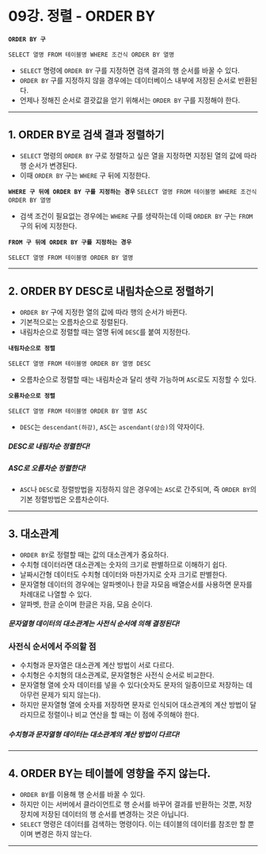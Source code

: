 # 09강. 정렬 - ORDER BY
**`ORDER BY 구`**
```
SELECT 열명 FROM 테이블명 WHERE 조건식 ORDER BY 열명
```

- `SELECT` 명령에 `ORDER BY` 구를 지정하면 검색 결과의 행 순서를 바꿀 수 있다.
- `ORDER BY` 구를 지정하지 않을 경우에는 데이터베이스 내부에 저장된 순서로 반환된다.
- 언제나 정해진 순서로 결괏값을 얻기 위해서는 `ORDER BY` 구를 지정해야 한다.

---

## 1. ORDER BY로 검색 결과 정렬하기
- `SELECT` 명령의 `ORDER BY` 구로 정렬하고 싶은 열을 지정하면 지정된 열의 값에 따라 행 순서가 변경된다.
- 이때 `ORDER BY` 구는 `WHERE` 구 뒤에 지정한다.

**`WHERE 구 뒤에 ORDER BY 구를 지정하는 경우`**
`SELECT 열명 FROM 테이블명 WHERE 조건식 ORDER BY 열명`

- 검색 조건이 필요없는 경우에는 `WHERE` 구를 생략하는데 이때 `ORDER BY` 구는 `FROM` 구의 뒤에 지정한다.

**`FROM 구 뒤에 ORDER BY 구를 지정하는 경우`**
```
SELECT 열명 FROM 테이블명 ORDER BY 열명
```

---

## 2. ORDER BY DESC로 내림차순으로 정렬하기
- `ORDER BY` 구에 지정한 열의 값에 따라 행의 순서가 바뀐다.
- 기본적으로는 오름차순으로 정렬된다.
- 내림차순으로 정렬할 때는 열명 뒤에 `DESC`를 붙여 지정한다.

**`내림차순으로 정렬`**
```
SELECT 열명 FROM 테이블명 ORDER BY 열명 DESC
```

- 오름차순으로 정렬할 때는 내림차순과 달리 생략 가능하며 `ASC`로도 지정할 수 있다.

**`오름차순으로 정렬`**
```
SELECT 열명 FROM 테이블명 ORDER BY 열명 ASC
```

- `DESC`는 `descendant(하강)`, `ASC`는 `ascendant(상승)`의 약자이다.

##### DESC로 내림차순 정렬한다!
##### ASC로 오름차순 정렬한다!

- `ASC`나 `DESC`로 정렬방법을 지정하지 않은 경우에는 `ASC`로 간주되며, 즉 `ORDER BY`의 기본 정렬방법은 오름차순이다.

---

## 3. 대소관계
- `ORDER BY`로 정렬할 때는 값의 대소관계가 중요하다.
- 수치형 데이터라면 대소관계는 숫자의 크기로 판별하므로 이해하기 쉽다.
- 날짜시간형 데이터도 수치형 데이터와 마찬가지로 숫자 크기로 판별한다.
- 문자열형 데이터의 경우에는 알파벳이나 한글 자모음 배열순서를 사용하면 문자를 차례대로 나열할 수 있다.
- 알파벳, 한글 순이며 한글은 자음, 모음 순이다.

##### 문자열형 데이터의 대소관계는 사전식 순서에 의해 결정된다!

### 사전식 순서에서 주의할 점
- 수치형과 문자열은 대소관계 계산 방법이 서로 다르다.
- 수치형은 수치형의 대소관계로, 문자열형은 사전식 순서로 비교한다.
- 문자열형 열에 숫자 데이터를 넣을 수 있다(숫자도 문자의 일종이므로 저장하는 데 아무런 문제가 되지 않는다).
- 하지만 문자열형 열에 숫자를 저장하면 문자로 인식되어 대소관계의 계산 방법이 달라지므로 정렬이나 비교 연산을 할 때는 이 점에 주의해야 한다.

##### 수치형과 문자열형 데이터는 대소관계의 계산 방법이 다르다!

---

## 4. ORDER BY는 테이블에 영향을 주지 않는다.
- `ORDER BY`를 이용해 행 순서를 바꿀 수 있다.
- 하지만 이는 서버에서 클라이언트로 행 순서를 바꾸어 결과를 반환하는 것뿐, 저장장치에 저장된 데이터의 행 순서를 변경하는 것은 아닙니다.
- `SELECT` 명령은 데이터를 검색하는 명령이다. 이는 테이블의 데이터를 참조만 할 뿐이며 변경은 하지 않는다.

---